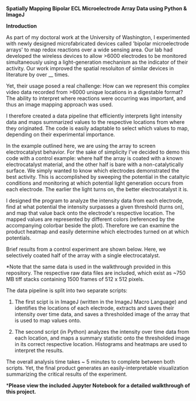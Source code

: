 **Spatially Mapping Bipolar ECL Microelectrode Array Data using Python & ImageJ**

**Introduction** 

As part of my doctoral work at the University of Washington, I experimented with newly designed microfabricated devices called 'bipolar microelectrode arrays' to map redox reactions over a wide sensing area. Our lab had developed the wireless devices to allow >6000 electrodes to be monitored simultaneously using a light-generation mechanism as the indicator of their activity. Our work improved the spatial resoluiton of similar devices in literature by over __ times. 


Yet, their usage posed a real challenge: How can we represent this complex video data recorded from >6000 unique locations in a digestable format? The ability to interpret where reactions were occurring was important, and thus an image mapping approach was used. 

I therefore created a data pipeline that efficiently interprets light intensity data and maps summarized values to the respective locations from where they originated. The code is easily adaptable to select which values to map, depending on their experimental importance. 


In the example outlined here, we are using the array to screen electrocatalyst behavior. For the sake of simplicity I've decided to demo this code with a control example: where half the array is coated with a known electrocatalyst material, and the other half is bare with a non-catalytically surface. We simply wanted to know which electrodes demonstrated the best activity. This is accomplished by sweeping the potential in the cataltyic conditions and monitoring at which potential light generation occurs from each electrode. The earlier the light turns on, the better electrocatalyst it is. 







I designed the program to analyze the intensity data from each electrode, find at what potential the intensity surpasses a given threshold (turns on), and map that value back onto the electrode's respective location. The mapped values are represented by different colors (referenced by the accompanying colorbar beside the plot). Therefore we can examine the product heatmap and easily determine which electrodes turned on at which potentials. 

Brief results from a control experiment are shown below. Here, we selectively coated half of the array with a single electrocatalyst.
<Brightfield of Array>
<Blank thresholded Image>
<Mapped Thresholded Image>
  
*Note that the same data is used in the walkthrough provided in this repository. The respective raw data files are included, which exist as ~750 MB tiff stacks containing 1500 frames of 512 x 512 pixels. 
  


The data pipeline is split into two separate scripts: 

1. The first scipt is in ImageJ (written in the ImageJ Macro Language) and identifies the locations of each electrode, extracts and saves their intensity over time data, and saves a thresholded image of the array that is used to map values onto. 

2. The second script (in Python) analyzes the intensity over time data from each location, and maps a summary statistic onto the thresholded image in its correct respective location. Histograms and heatmaps are used to interpret the results. 


The overall analysis time takes ~ 5 minutes to complete between both scripts. Yet, the final product generates an easily-interpretable visualization summarizing the critical results of the experiment.


***Please view the included Jupyter Notebook for a detailed walkthrough of this project.**

